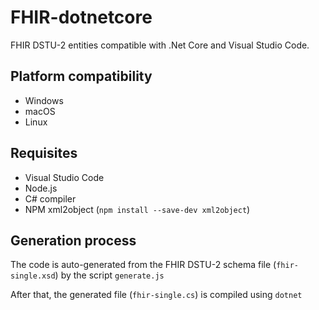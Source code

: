 # FHIR-dotnetcore
FHIR DSTU-2 entities compatible with .Net Core and Visual Studio Code.

## Platform compatibility
- Windows
- macOS
- Linux

## Requisites
- Visual Studio Code
- Node.js
- C# compiler
- NPM xml2object (`npm install --save-dev xml2object`)

## Generation process
The code is auto-generated from the FHIR DSTU-2 schema file (`fhir-single.xsd`) by the script `generate.js`

After that, the generated file (`fhir-single.cs`) is compiled using `dotnet`